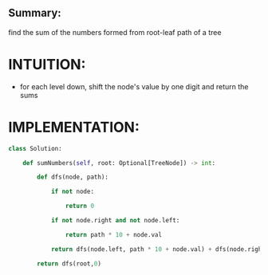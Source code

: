 ## Summary:
find the sum of the numbers formed from root-leaf path of a tree

# INTUITION:
- for each level down, shift the node's value by one digit and return the sums

# IMPLEMENTATION:

```py
class Solution:

    def sumNumbers(self, root: Optional[TreeNode]) -> int:

        def dfs(node, path):

            if not node:

                return 0

            if not node.right and not node.left:

                return path * 10 + node.val

            return dfs(node.left, path * 10 + node.val) + dfs(node.right, path * 10 + node.val)

        return dfs(root,0)
```